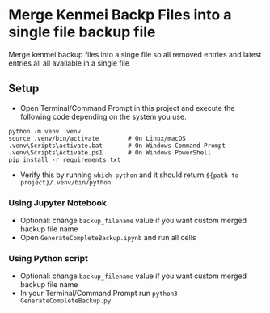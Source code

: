 # Merge Kenmei Backp Files into a single file backup file
 Merge kenmei backup files into a singe file so all removed entries and latest entries all all available in a single file


## Setup
- Open Terminal/Command Prompt in this project and execute the following code depending on the system you use.
```Terminal
python -m venv .venv
source .venv/bin/activate        # On Linux/macOS
.venv\Scripts\activate.bat       # On Windows Command Prompt
.venv\Scripts\Activate.ps1       # On Windows PowerShell
pip install -r requirements.txt
```
- Verify this by running `which python` and it should return `${path to project}/.venv/bin/python`

### Using Jupyter Notebook
- Optional: change `backup_filename` value if you want custom merged backup file name
- Open `GenerateCompleteBackup.ipynb` and run all cells

### Using Python script
- Optional: change `backup_filename` value if you want custom merged backup file name
- In your Terminal/Command Prompt run `python3 GenerateCompleteBackup.py`
